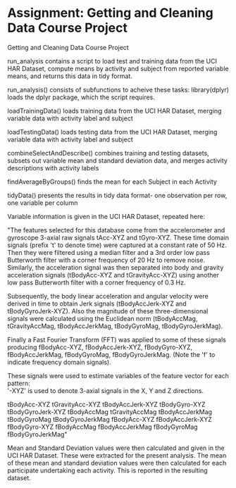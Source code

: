 # Assignment: Getting and Cleaning Data Course Project
Getting and Cleaning Data Course Project

run_analysis contains a script to load test and training data from the UCI HAR Dataset, compute means by activity and subject
from reported variable means, and returns this data in tidy format.

run_analysis() consists of subfunctions to acheive these tasks:
 library(dplyr) loads the dplyr package, which the script requires.
 
 loadTrainingData() loads training data from the UCI HAR Dataset, merging variable data with activity label and subject
 
 loadTestingData() loads testing data from the UCI HAR Dataset, merging variable data with activity label and subject
 
 combineSelectAndDescribe() combines training and testing datasets, subsets out variable mean and standard deviation data,
  and merges activity descriptions with activity labels
 
 findAverageByGroups() finds the mean for each Subject in each Activity
 
 tidyData() presents the results in tidy data format- one observation per row, one variable per column
 
 
 Variable information is given in the UCI HAR Dataset, repeated here:
 
 "The features selected for this database come from the accelerometer and gyroscope 3-axial raw signals tAcc-XYZ and tGyro-XYZ. These time domain signals (prefix 't' to denote time) were captured at a constant rate of 50 Hz. Then they were filtered using a median filter and a 3rd order low pass Butterworth filter with a corner frequency of 20 Hz to remove noise. Similarly, the acceleration signal was then separated into body and gravity acceleration signals (tBodyAcc-XYZ and tGravityAcc-XYZ) using another low pass Butterworth filter with a corner frequency of 0.3 Hz. 

Subsequently, the body linear acceleration and angular velocity were derived in time to obtain Jerk signals (tBodyAccJerk-XYZ and tBodyGyroJerk-XYZ). Also the magnitude of these three-dimensional signals were calculated using the Euclidean norm (tBodyAccMag, tGravityAccMag, tBodyAccJerkMag, tBodyGyroMag, tBodyGyroJerkMag). 

Finally a Fast Fourier Transform (FFT) was applied to some of these signals producing fBodyAcc-XYZ, fBodyAccJerk-XYZ, fBodyGyro-XYZ, fBodyAccJerkMag, fBodyGyroMag, fBodyGyroJerkMag. (Note the 'f' to indicate frequency domain signals). 

These signals were used to estimate variables of the feature vector for each pattern:  
'-XYZ' is used to denote 3-axial signals in the X, Y and Z directions.

tBodyAcc-XYZ
tGravityAcc-XYZ
tBodyAccJerk-XYZ
tBodyGyro-XYZ
tBodyGyroJerk-XYZ
tBodyAccMag
tGravityAccMag
tBodyAccJerkMag
tBodyGyroMag
tBodyGyroJerkMag
fBodyAcc-XYZ
fBodyAccJerk-XYZ
fBodyGyro-XYZ
fBodyAccMag
fBodyAccJerkMag
fBodyGyroMag
fBodyGyroJerkMag"


Mean and Standard Deviation values were then calculated and given in the UCI HAR Dataset. These were extracted for the present analysis. The mean of these mean and standard deviation values were then calculated for each participate undertaking each activity. This is reported in the resulting dataset.
